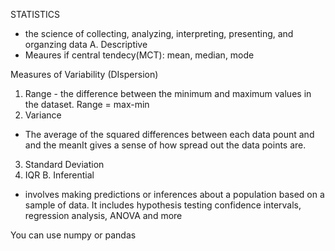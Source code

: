 STATISTICS
- the science of collecting, analyzing, interpreting, presenting, and organzing data
A. Descriptive
- Meaures if central tendecy(MCT): mean, median, mode

Measures of Variability (DIspersion)
1. Range - the difference between the minimum and maximum values in the dataset. 
Range = max-min
2. Variance 
- The average of the squared differences between each data pount and and the meanIt gives a sense of how spread out the data points are. 
3. Standard Deviation 
4. IQR
B. Inferential
- involves making predictions or inferences about a population based on a sample of data. It includes hypothesis testing confidence intervals, regression analysis, ANOVA and more




You can use numpy or pandas
